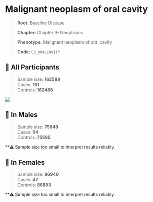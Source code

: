# Malignant neoplasm of oral cavity

> **Root:** Baseline Disease  

> **Chapter:** Chapter II- Neoplasms  

> **Phenotype:** Malignant neoplasm of oral cavity  

> **Code:** `C3_ORALCAVITY`

## 🧪 All Participants  
> Sample size: **162589**  
> Cases: **101**  
> Controls: **162488**
<img src="/Disease/Figures/ALL/Baseline/C3_ORALCAVITY.png"/>
<CsvTable src="/public/Disease/Data/ALL/Baseline/LG_C3_ORALCAVITY.csv" label="🔍 View full results" />

## 👨 In Males  
> Sample size: **75649**  
> Cases: **54**  
> Controls: **75595**

**⚠️ Sample size too small to interpret results reliably.

## 👩 In Females  
> Sample size: **86940**  
> Cases: **47**  
> Controls: **86893**

**⚠️ Sample size too small to interpret results reliably.
